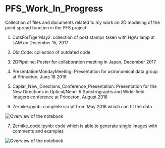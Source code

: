 # PFS_Work_In_Progress

Collection of files and documents related to my work on 2D modeling of the point spread function in the PFS project.

1. CutsForTigerMay2: collection of post stamps taken with HgAr lamp at LAM on December 15, 2017
2. Old Code: collection of outdated code

3. 2DPipeline: Poster for collaboration meeting in Japan, December 2017
4. PresentationMondayMeeting: Presentation for astronomical data group at Princeton, June 18 2018
5. Caplar_New_Directions_Conference_Presentation: Presentation for the New Directions in Optical/Near-IR Spectrographs and Wide-field Imagers conference at Princeton, August 2018

6. Zernike.ipynb: complete script from May 2018 which can fit the data

![Overview of the notebook](https://www.dropbox.com/s/pklto8nxfi9pgjl/Screenshot%202018-05-29%2013.59.18.png?raw=1)

7. Zernike_code.ipynb: code which is able to generate single images with comments and examples

![Overview of the notebook](https://www.dropbox.com/s/1v8sonvg5f23pgy/Screenshot%202018-07-30%2014.53.57.png?raw=1)
